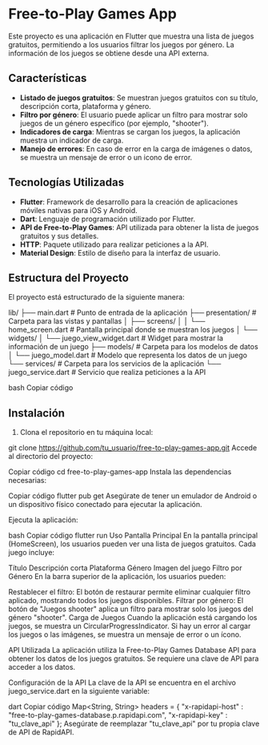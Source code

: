 # Free-to-Play Games App

Este proyecto es una aplicación en Flutter que muestra una lista de juegos gratuitos, permitiendo a los usuarios filtrar los juegos por género. La información de los juegos se obtiene desde una API externa.

## Características

- **Listado de juegos gratuitos**: Se muestran juegos gratuitos con su título, descripción corta, plataforma y género.
- **Filtro por género**: El usuario puede aplicar un filtro para mostrar solo juegos de un género específico (por ejemplo, "shooter").
- **Indicadores de carga**: Mientras se cargan los juegos, la aplicación muestra un indicador de carga.
- **Manejo de errores**: En caso de error en la carga de imágenes o datos, se muestra un mensaje de error o un icono de error.

## Tecnologías Utilizadas

- **Flutter**: Framework de desarrollo para la creación de aplicaciones móviles nativas para iOS y Android.
- **Dart**: Lenguaje de programación utilizado por Flutter.
- **API de Free-to-Play Games**: API utilizada para obtener la lista de juegos gratuitos y sus detalles.
- **HTTP**: Paquete utilizado para realizar peticiones a la API.
- **Material Design**: Estilo de diseño para la interfaz de usuario.

## Estructura del Proyecto

El proyecto está estructurado de la siguiente manera:

lib/ ├── main.dart # Punto de entrada de la aplicación ├── presentation/ # Carpeta para las vistas y pantallas │ ├── screens/ │ │ └── home_screen.dart # Pantalla principal donde se muestran los juegos │ └── widgets/ │ └── juego_view_widget.dart # Widget para mostrar la información de un juego ├── models/ # Carpeta para los modelos de datos │ └── juego_model.dart # Modelo que representa los datos de un juego └── services/ # Carpeta para los servicios de la aplicación └── juego_service.dart # Servicio que realiza peticiones a la API

bash
Copiar código

## Instalación

1. Clona el repositorio en tu máquina local:

git clone https://github.com/tu_usuario/free-to-play-games-app.git
Accede al directorio del proyecto:

Copiar código
cd free-to-play-games-app
Instala las dependencias necesarias:

Copiar código
flutter pub get
Asegúrate de tener un emulador de Android o un dispositivo físico conectado para ejecutar la aplicación.

Ejecuta la aplicación:

bash
Copiar código
flutter run
Uso
Pantalla Principal
En la pantalla principal (HomeScreen), los usuarios pueden ver una lista de juegos gratuitos. Cada juego incluye:

Título
Descripción corta
Plataforma
Género
Imagen del juego
Filtro por Género
En la barra superior de la aplicación, los usuarios pueden:

Restablecer el filtro: El botón de restaurar permite eliminar cualquier filtro aplicado, mostrando todos los juegos disponibles.
Filtrar por género: El botón de "Juegos shooter" aplica un filtro para mostrar solo los juegos del género "shooter".
Carga de Juegos
Cuando la aplicación está cargando los juegos, se muestra un CircularProgressIndicator. Si hay un error al cargar los juegos o las imágenes, se muestra un mensaje de error o un ícono.

API Utilizada
La aplicación utiliza la Free-to-Play Games Database API para obtener los datos de los juegos gratuitos. Se requiere una clave de API para acceder a los datos.

Configuración de la API
La clave de la API se encuentra en el archivo juego_service.dart en la siguiente variable:

dart
Copiar código
Map<String, String> headers = {
  "x-rapidapi-host" : "free-to-play-games-database.p.rapidapi.com",
  "x-rapidapi-key" : "tu_clave_api"
};
Asegúrate de reemplazar "tu_clave_api" por tu propia clave de API de RapidAPI.
